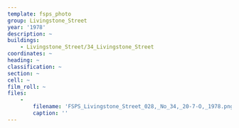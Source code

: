 ```yaml
---
template: fsps_photo
group: Livingstone_Street
year: '1978'
description: ~
buildings:
    - Livingstone_Street/34_Livingstone_Street
coordinates: ~
heading: ~
classification: ~
section: ~
cell: ~
film_roll: ~
files:
    -
        filename: 'FSPS_Livingstone_Street_028,_No_34,_20-7-O,_1978.png'
        caption: ''
---
```

